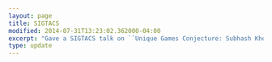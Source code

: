 ```yaml
---
layout: page
title: SIGTACS
modified: 2014-07-31T13:23:02.362000-04:00
excerpt: "Gave a SIGTACS talk on ``Unique Games Conjecture: Subhash Khot wins the Nevanlinna prize''."
type: update
---
```

